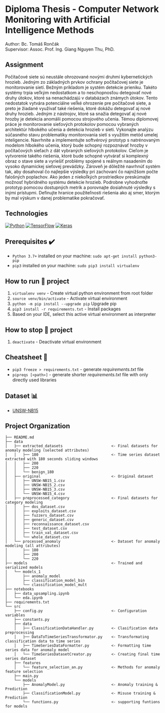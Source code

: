 # Diploma Thesis - Computer Network Monitoring with Artificial Intelligence Methods

Author: Bc. Tomáš Rončák \
Supervisor: Assoc. Prof. Ing. Giang Nguyen Thu, PhD.

## Assignment

Počítačové siete sú neustále ohrozované novými druhmi kybernetických hrozieb. Jedným zo základných prvkov ochrany počítačovej siete je monitorovanie sietí. Bežným príkladom je systém detekcie prieniku. Takéto systémy trpia veľkým nedostatkom a to neschopnosťou detegovať nové druhy útokov, ktoré sa nenachádzajú v databázach známych útokov. Tento nedostatok vytvára potenciálne veľké ohrozenie pre počítačové siete, a preto je žiadané využívať také riešenia, ktoré dokážu detegovať aj nové druhy hrozieb. Jedným z nástrojov, ktoré sa snažia detegovať aj nové hrozby je detekcia anomálii pomocou strojového učenia. Témou diplomovej práce je monitorovanie sieťových protokolov pomocou vybraných architektúr hlbokého učenia a detekcia hrozieb v sieti. Vykonajte analýzu súčasného stavu problematiky monitorovania sietí s využitím metód umelej inteligencie. Navrhnite a implementujte softvérový prototyp s natrénovaným modelom hlbokého učenia, ktorý bude schopný rozpoznávať hrozby v počítačových sieťach z dát vybraných sieťových protokolov. Cieľom je vytvorenie takého riešenia, ktoré bude schopné vytvárať si komplexný obraz o stave siete a vyriešiť problémy spojené s reálnym nasadením do vysoko dynamickej sieťovej prevádzky. Zároveň je dôležité navrhnúť systém tak, aby dosahoval čo najlepšie výsledky pri zachovaní čo najnižšom počte falošných poplachov. Ako jeden z niekoľkých prostriedkov preskúmajte možnosť hybridného systému detekcie hrozieb. Podrobne vyhodnoťte prototyp pomocou dostupných metrík a porovnajte dosiahnuté výsledky s inými prístupmi. Definujte hranice použiteľnosti riešenia ako aj smer, ktorým by mal výskum v danej problematike pokračovať.

## Technologies

[![Python](https://img.shields.io/badge/python-3670A0?style=for-the-badge&logo=python&logoColor=ffdd54)](https://docs.python.org/3/)
[![TensorFlow](https://img.shields.io/badge/TensorFlow-%23FF6F00.svg?style=for-the-badge&logo=TensorFlow&logoColor=white)](https://www.tensorflow.org/api_docs/python/tf)
[![Keras](https://img.shields.io/badge/Keras-%23D00000.svg?style=for-the-badge&logo=Keras&logoColor=white)](https://keras.io/api/)

## Prerequisites ✔️

- `Python 3.7+` installed on your machine: `sudo apt-get install python3-pip`
- `pip3` installed on your machine: `sudo pip3 install virtualenv`

## How to run 🏃 project

1. `virtualenv venv` - Create virtual python environment from root folder
2. `source venv/bin/activate` - Activate virtual environment
3. `python -m pip install --upgrade pip` Upgrade pip
4. `pip3 install -r requirements.txt` - Install packages
5. Based on your IDE, select this active virtual environment as interpreter

## How to stop 🛑 project

1. `deactivate` - Deactivate virtual environment

## Cheatsheet 📝

- `pip3 freeze > requirements.txt` - generate _requirements.txt_ file
- `pipreqs [<path>]` - generate shorter _requirements.txt_ file with only directly used libraries

## Dataset 📊
- [UNSW-NB15](https://research.unsw.edu.au/projects/unsw-nb15-dataset)

##  Project Organization
    ├── README.md
    ├── data
    │   ├── extracted_datasets                      <- Final datasets for anomaly modeling (selected attributes)
    │   │   ├── 180                                 <- Time series dataset extracted with 180 seconds sliding windows
    │   │   ├── 200
    │   │   ├── 220
    │   │   └── benign_180
    │   ├── original                                <- Original dataset
    │   │   ├── UNSW-NB15_1.csv
    │   │   ├── UNSW-NB15_2.csv
    │   │   ├── UNSW-NB15_3.csv
    │   │   └── UNSW-NB15_4.csv
    │   ├── preprocessed_category                   <- Final datasets for category modeling
    │   │   ├── dos_dataset.csv
    │   │   ├── exploits_dataset.csv
    │   │   ├── fuzzers_dataset.csv
    │   │   ├── generic_dataset.csv
    │   │   ├── reconnaissance_dataset.csv
    │   │   ├── test_dataset.csv
    │   │   ├── train_val_dataset.csv
    │   │   └── whole_dataset.csv
    │   └── processed_anomaly                       <- Dataset for anomaly modeling (all attributes)
    │       ├── 180
    │       ├── 200
    │       └── 220
    ├── models                                      <- Trained and serialized models
    │   └── models_1
    │       ├── anomaly_model
    │       ├── classification_model_bin
    │       └── classification_model_mult
    ├── notebooks
    │   ├── data_upsampling.ipynb
    │   └── eda.ipynb
    ├── requirements.txt
    └── src
        ├── config.py                               <- Configuration variables
        ├── constants.py
        ├── data
        │   ├── ClassificationDataHandler.py        <- Clasification data preprocessing
        │   ├── DataToTimeSeriesTransformator.py    <- Transformating classification data to time series
        │   ├── TimeSeriesDataFormatter.py          <- Formatting time series data for anomaly model
        │   └── TimeSeriesDatasetCreator.py         <- Creating final time series dataset
        ├── features
        │   └── feature_selection_an.py             <- Methods for anomaly feature selection
        ├── main.py
        └── models
            ├── AnomalyModel.py                     <- Anomaly training & Prediction
            ├── ClassificationModel.py              <- Misuse training & Prediction
            └── functions.py                        <- supporting funtions for models